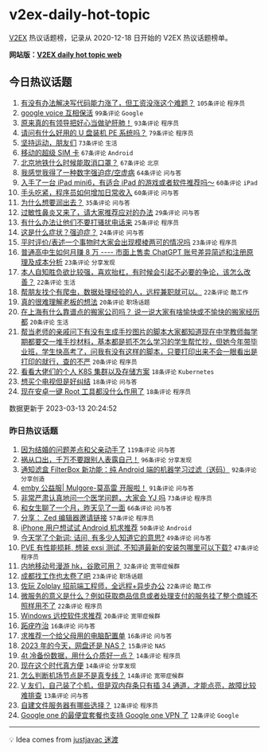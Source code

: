 # v2ex-daily-hot-topic

[V2EX](https://www.v2ex.com/) 热议话题榜，记录从 2020-12-18 日开始的 V2EX 热议话题榜单。

**网站版：[V2EX daily hot topic web](https://boojack.github.io/v2ex-daily-hot-topic-web/)**

## 今日热议话题

<!-- TODAY BEGIN -->

1. [有没有办法解决写代码能力涨了，但工资没涨这个难题？](https://www.v2ex.com/t/923572) `105条评论` `程序员`
1. [google voice 互相保活](https://www.v2ex.com/t/923496) `99条评论` `Google`
1. [原来真的有领导把好心当做驴肝肺！](https://www.v2ex.com/t/923529) `93条评论` `程序员`
1. [请问有什么好用的 U 盘装机 PE 系统吗？](https://www.v2ex.com/t/923497) `79条评论` `程序员`
1. [坚持运动，朋友们](https://www.v2ex.com/t/923523) `73条评论` `生活`
1. [移动的超级 SIM 卡](https://www.v2ex.com/t/923499) `67条评论` `Android`
1. [北京地铁什么时候能取消口罩？](https://www.v2ex.com/t/923566) `67条评论` `北京`
1. [我感觉我得了一种数字强迫症/空虚病](https://www.v2ex.com/t/923610) `64条评论` `问与答`
1. [入手了一台 iPad mini6，有适合 iPad 的游戏或者软件推荐吗～](https://www.v2ex.com/t/923470) `60条评论` `iPad`
1. [手头吃紧，程序员如何增加日常收入](https://www.v2ex.com/t/923481) `60条评论` `问与答`
1. [为什么想要润出去？](https://www.v2ex.com/t/923703) `35条评论` `问与答`
1. [过敏性鼻炎又来了，请大家推荐应对的办法](https://www.v2ex.com/t/923624) `29条评论` `问与答`
1. [有什么办法让他们不要打骚扰电话来](https://www.v2ex.com/t/923633) `25条评论` `程序员`
1. [这是什么症状？强迫症？](https://www.v2ex.com/t/923615) `24条评论` `问与答`
1. [平时评价/表述一个事物时大家会出现模棱两可的情况吗](https://www.v2ex.com/t/923601) `23条评论` `程序员`
1. [普通高中生如何月赚 8 万 ---- 市面上售卖 ChatGPT 账号差异简述和注册原理及成本分析](https://www.v2ex.com/t/923507) `23条评论` `分享发现`
1. [本人自知胜负欲比较强，喜欢抬杠，有时候会引起不必要的争论，该怎么改善？](https://www.v2ex.com/t/923664) `22条评论` `生活`
1. [帮朋友找个有爬虫，数据处理经验的人，远程兼职就可以。](https://www.v2ex.com/t/923498) `22条评论` `酷工作`
1. [真的很难理解老板的想法](https://www.v2ex.com/t/923555) `20条评论` `职场话题`
1. [在上海有什么靠谱点的搬家公司吗？ 说一说大家有啥愉快或不愉快的搬家经历都](https://www.v2ex.com/t/923501) `20条评论` `生活`
1. [帮当老师的亲戚问下有没有生成手抄图片的脚本大家都知道现在中学教师每学期都要交一堆手抄材料，基本都是抓不怎么学习的学生帮忙抄，但她今年带毕业班，学生快高考了，问我有没有这样的脚本，只要打印出来不会一眼看出是打印的就行，查的不严](https://www.v2ex.com/t/923467) `20条评论` `程序员`
1. [看看大佬们的个人 K8S 集群以及存储方案](https://www.v2ex.com/t/923699) `18条评论` `Kubernetes`
1. [想买个电视但是好纠结](https://www.v2ex.com/t/923675) `18条评论` `问与答`
1. [现在安卓一键 Root 工具都没什么作用了](https://www.v2ex.com/t/923647) `18条评论` `程序员`

数据更新于 2023-03-13 20:24:52

<!-- TODAY END -->

### 昨日热议话题

<!-- YESTERDAY BEGIN -->

1. [因为结婚的问题差点和父亲动手了](https://www.v2ex.com/t/923378) `119条评论` `问与答`
1. [祸从口出，千万不要跟别人表露自己！](https://www.v2ex.com/t/923313) `96条评论` `分享发现`
1. [通知滤盒 FilterBox 新功能：纯 Android 端的机器学习过滤（送码）](https://www.v2ex.com/t/923401) `92条评论` `分享创造`
1. [emby 公益服| Mulgore-莫高雷 开服啦！](https://www.v2ex.com/t/923354) `91条评论` `问与答`
1. [非常严肃认真地问一个医学问题，大家会 YJ 吗](https://www.v2ex.com/t/923351) `73条评论` `程序员`
1. [和女生聊了一个月，昨天见了一面](https://www.v2ex.com/t/923339) `66条评论` `问与答`
1. [分享： Zed 编辑器邀请链接](https://www.v2ex.com/t/923440) `57条评论` `程序员`
1. [iPhone 用户想试试 Android 机求推荐](https://www.v2ex.com/t/923324) `50条评论` `Android`
1. [今天学了个新词: 诘问, 有多少人知道它的意思?](https://www.v2ex.com/t/923429) `49条评论` `问与答`
1. [PVE 有性能损耗, 想装 exsi 测试, 不知道最新的安装包哪里可以下载?](https://www.v2ex.com/t/923352) `47条评论` `程序员`
1. [内地移动号漫游 hk，谷歌可用？](https://www.v2ex.com/t/923297) `32条评论` `宽带症候群`
1. [成都找工作也太卷了吧](https://www.v2ex.com/t/923395) `23条评论` `职场话题`
1. [佐玩 Zolplay 招前端工程师，全远程+异步办公](https://www.v2ex.com/t/923399) `22条评论` `酷工作`
1. [微服务的意义是什么？例如获取商品信息或者处理支付的服务挂了整个商城不照样用不了](https://www.v2ex.com/t/923367) `22条评论` `程序员`
1. [Windows 远控软件求推荐](https://www.v2ex.com/t/923427) `20条评论` `宽带症候群`
1. [跖疣咋治](https://www.v2ex.com/t/923408) `16条评论` `问与答`
1. [求推荐一个给父母用的电脑配置单](https://www.v2ex.com/t/923296) `16条评论` `问与答`
1. [2023 年的今天，网盘还是 NAS？](https://www.v2ex.com/t/923443) `15条评论` `NAS`
1. [4t 冷备份数据，用什么介质好一点？](https://www.v2ex.com/t/923424) `14条评论` `程序员`
1. [现在这个时代真方便](https://www.v2ex.com/t/923397) `14条评论` `分享发现`
1. [怎么判断机场节点是不是真专线？](https://www.v2ex.com/t/923290) `14条评论` `宽带症候群`
1. [V 友们，自己装了个机，但是双内存条只有插 34 通道，才能点亮，故障比较难排查](https://www.v2ex.com/t/923341) `13条评论` `问与答`
1. [自建文件服务器有哪些选择？](https://www.v2ex.com/t/923400) `12条评论` `程序员`
1. [Google one 的最便宜套餐也支持 Google one VPN 了](https://www.v2ex.com/t/923301) `12条评论` `Google`

<!-- YESTERDAY END -->

---

💡 Idea comes from [justjavac 迷渡](https://github.com/justjavac/)
